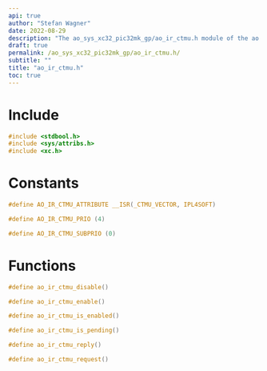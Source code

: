 ```yaml
---
api: true
author: "Stefan Wagner"
date: 2022-08-29
description: "The ao_sys_xc32_pic32mk_gp/ao_ir_ctmu.h module of the ao real-time operating system."
draft: true
permalink: /ao_sys_xc32_pic32mk_gp/ao_ir_ctmu.h/
subtitle: ""
title: "ao_ir_ctmu.h"
toc: true
---
```


# Include

```c
#include <stdbool.h>
#include <sys/attribs.h>
#include <xc.h>
```

# Constants

```c
#define AO_IR_CTMU_ATTRIBUTE __ISR(_CTMU_VECTOR, IPL4SOFT)
```

```c
#define AO_IR_CTMU_PRIO (4)
```

```c
#define AO_IR_CTMU_SUBPRIO (0)
```

# Functions

```c
#define ao_ir_ctmu_disable()
```

```c
#define ao_ir_ctmu_enable()
```

```c
#define ao_ir_ctmu_is_enabled()
```

```c
#define ao_ir_ctmu_is_pending()
```

```c
#define ao_ir_ctmu_reply()
```

```c
#define ao_ir_ctmu_request()
```

